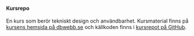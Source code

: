 #### Kursrepo

En kurs som berör tekniskt design och användbarhet. Kursmaterial finns på [kursens hemsida på dbwebb.se](https://dbwebb.se/kurser/design-v2) och källkoden finns i [kursrepot på GitHub](https://github.com/dbwebb-se/design).
